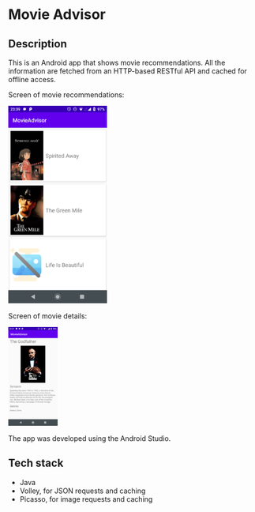 # Movie Advisor

## Description
This is an Android app that shows movie recommendations. All the information are fetched from an HTTP-based RESTful API and cached for offline access.

Screen of movie recommendations:

<img src="moviesList.png" alt="moviesList" width="200"/>

Screen of movie details:

<img src="movieDetails.png" width="100"/>

The app was developed using the Android Studio.

## Tech stack
* Java
* Volley, for JSON requests and caching
* Picasso, for image requests and caching
